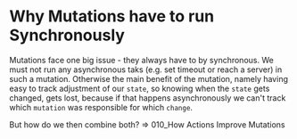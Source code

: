 # Why Mutations have to run Synchronously

Mutations face one big issue - they always have to by synchronous. We must not run any asynchronous taks (e.g. set timeout or reach a server) in such a mutation. Otherwise the main benefit of the mutation, namely having easy to track adjustment of our `state`, so knowing when the `state` gets changed, gets lost, because if that happens asynchronously we can't track which `mutation` was responsible for which `change`.

But how do we then combine both? => 010_How Actions Improve Mutations